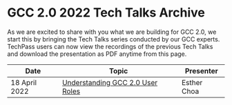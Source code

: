 # GCC 2.0 2022 Tech Talks Archive

As we are excited to share with you what we are building for GCC 2.0, we start this by bringing the Tech Talks series conducted by our GCC experts. TechPass users can now view the recordings of the previous Tech Talks and download the presentation as PDF anytime from this page.


| Date | Topic | Presenter |
| --- | --- | --- |
| 18 April 2022 | [Understanding GCC 2.0 User Roles](01-understanding-gcc2-0-user-roles.pdf) | Esther Choa |
